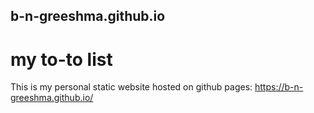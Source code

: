 ##  b-n-greeshma.github.io
# my to-to list

This is my personal static website hosted on github pages:
https://b-n-greeshma.github.io/
